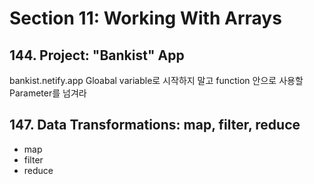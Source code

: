 # Section 11: Working With Arrays

## 144. Project: "Bankist" App

bankist.netify.app
Gloabal variable로 시작하지 말고 function 안으로 사용할 Parameter를 넘겨라

## 147. Data Transformations: map, filter, reduce

- map
- filter
- reduce
